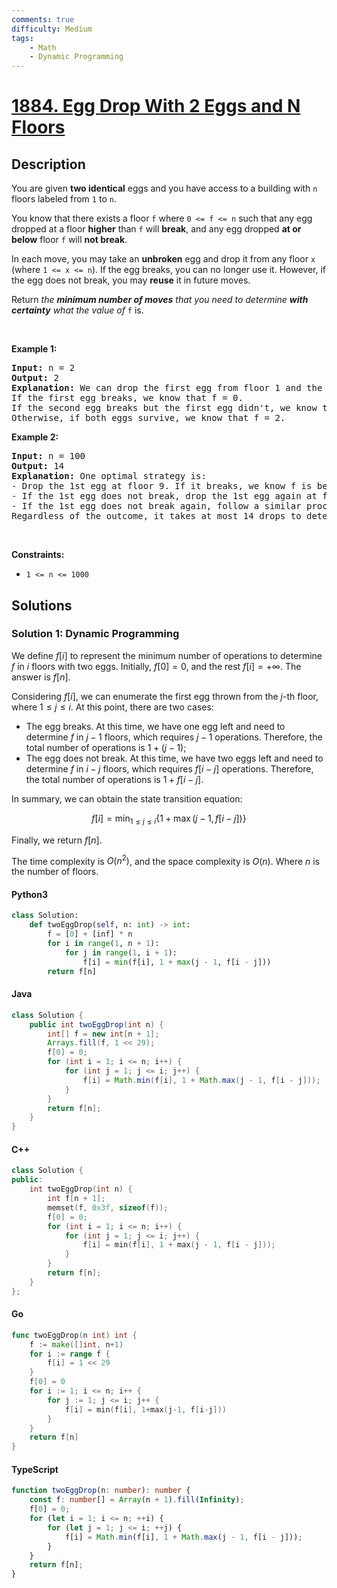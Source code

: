 ```yaml
---
comments: true
difficulty: Medium
tags:
    - Math
    - Dynamic Programming
---
```


<!-- problem:start -->

# [1884. Egg Drop With 2 Eggs and N Floors](https://leetcode.com/problems/egg-drop-with-2-eggs-and-n-floors)

## Description

<!-- description:start -->

<p>You are given <strong>two identical</strong> eggs and you have access to a building with <code>n</code> floors labeled from <code>1</code> to <code>n</code>.</p>

<p>You know that there exists a floor <code>f</code> where <code>0 &lt;= f &lt;= n</code> such that any egg dropped at a floor <strong>higher</strong> than <code>f</code> will <strong>break</strong>, and any egg dropped <strong>at or below</strong> floor <code>f</code> will <strong>not break</strong>.</p>

<p>In each move, you may take an <strong>unbroken</strong> egg and drop it from any floor <code>x</code> (where <code>1 &lt;= x &lt;= n</code>). If the egg breaks, you can no longer use it. However, if the egg does not break, you may <strong>reuse</strong> it in future moves.</p>

<p>Return <em>the <strong>minimum number of moves</strong> that you need to determine <strong>with certainty</strong> what the value of </em><code>f</code> is.</p>

<p>&nbsp;</p>
<p><strong class="example">Example 1:</strong></p>

<pre>
<strong>Input:</strong> n = 2
<strong>Output:</strong> 2
<strong>Explanation:</strong> We can drop the first egg from floor 1 and the second egg from floor 2.
If the first egg breaks, we know that f = 0.
If the second egg breaks but the first egg didn&#39;t, we know that f = 1.
Otherwise, if both eggs survive, we know that f = 2.
</pre>

<p><strong class="example">Example 2:</strong></p>

<pre>
<strong>Input:</strong> n = 100
<strong>Output:</strong> 14
<strong>Explanation:</strong> One optimal strategy is:
- Drop the 1st egg at floor 9. If it breaks, we know f is between 0 and 8. Drop the 2nd egg starting from floor 1 and going up one at a time to find f within 8 more drops. Total drops is 1 + 8 = 9.
- If the 1st egg does not break, drop the 1st egg again at floor 22. If it breaks, we know f is between 9 and 21. Drop the 2nd egg starting from floor 10 and going up one at a time to find f within 12 more drops. Total drops is 2 + 12 = 14.
- If the 1st egg does not break again, follow a similar process dropping the 1st egg from floors 34, 45, 55, 64, 72, 79, 85, 90, 94, 97, 99, and 100.
Regardless of the outcome, it takes at most 14 drops to determine f.
</pre>

<p>&nbsp;</p>
<p><strong>Constraints:</strong></p>

<ul>
	<li><code>1 &lt;= n &lt;= 1000</code></li>
</ul>

<!-- description:end -->

## Solutions

<!-- solution:start -->

### Solution 1: Dynamic Programming

We define $f[i]$ to represent the minimum number of operations to determine $f$ in $i$ floors with two eggs. Initially, $f[0] = 0$, and the rest $f[i] = +\infty$. The answer is $f[n]$.

Considering $f[i]$, we can enumerate the first egg thrown from the $j$-th floor, where $1 \leq j \leq i$. At this point, there are two cases:

-   The egg breaks. At this time, we have one egg left and need to determine $f$ in $j - 1$ floors, which requires $j - 1$ operations. Therefore, the total number of operations is $1 + (j - 1)$;
-   The egg does not break. At this time, we have two eggs left and need to determine $f$ in $i - j$ floors, which requires $f[i - j]$ operations. Therefore, the total number of operations is $1 + f[i - j]$.

In summary, we can obtain the state transition equation:

$$
f[i] = \min_{1 \leq j \leq i} \{1 + \max(j - 1, f[i - j])\}
$$

Finally, we return $f[n]$.

The time complexity is $O(n^2)$, and the space complexity is $O(n)$. Where $n$ is the number of floors.

<!-- tabs:start -->

#### Python3

```python
class Solution:
    def twoEggDrop(self, n: int) -> int:
        f = [0] + [inf] * n
        for i in range(1, n + 1):
            for j in range(1, i + 1):
                f[i] = min(f[i], 1 + max(j - 1, f[i - j]))
        return f[n]
```

#### Java

```java
class Solution {
    public int twoEggDrop(int n) {
        int[] f = new int[n + 1];
        Arrays.fill(f, 1 << 29);
        f[0] = 0;
        for (int i = 1; i <= n; i++) {
            for (int j = 1; j <= i; j++) {
                f[i] = Math.min(f[i], 1 + Math.max(j - 1, f[i - j]));
            }
        }
        return f[n];
    }
}
```

#### C++

```cpp
class Solution {
public:
    int twoEggDrop(int n) {
        int f[n + 1];
        memset(f, 0x3f, sizeof(f));
        f[0] = 0;
        for (int i = 1; i <= n; i++) {
            for (int j = 1; j <= i; j++) {
                f[i] = min(f[i], 1 + max(j - 1, f[i - j]));
            }
        }
        return f[n];
    }
};
```

#### Go

```go
func twoEggDrop(n int) int {
	f := make([]int, n+1)
	for i := range f {
		f[i] = 1 << 29
	}
	f[0] = 0
	for i := 1; i <= n; i++ {
		for j := 1; j <= i; j++ {
			f[i] = min(f[i], 1+max(j-1, f[i-j]))
		}
	}
	return f[n]
}
```

#### TypeScript

```ts
function twoEggDrop(n: number): number {
    const f: number[] = Array(n + 1).fill(Infinity);
    f[0] = 0;
    for (let i = 1; i <= n; ++i) {
        for (let j = 1; j <= i; ++j) {
            f[i] = Math.min(f[i], 1 + Math.max(j - 1, f[i - j]));
        }
    }
    return f[n];
}
```

<!-- tabs:end -->

<!-- solution:end -->

<!-- problem:end -->
